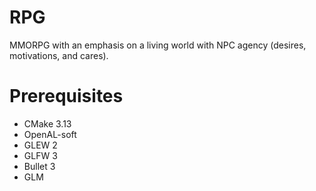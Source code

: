 # RPG
MMORPG with an emphasis on a living world with NPC agency (desires, motivations, and cares).

# Prerequisites
 * CMake 3.13
 * OpenAL-soft
 * GLEW 2
 * GLFW 3
 * Bullet 3
 * GLM